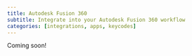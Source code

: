 ```yaml
---
title: Autodesk Fusion 360
subtitle: Integrate into your Autodesk Fusion 360 workflow
categories: [integrations, apps, keycodes]
---
```


Coming soon!